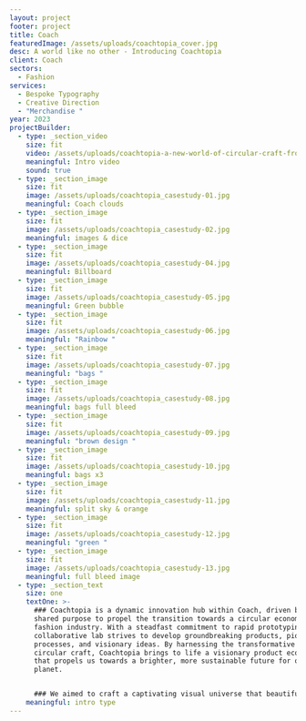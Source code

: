 ```yaml
---
layout: project
footer: project
title: Coach
featuredImage: /assets/uploads/coachtopia_cover.jpg
desc: A world like no other - Introducing Coachtopia
client: Coach
sectors:
  - Fashion
services:
  - Bespoke Typography
  - Creative Direction
  - "Merchandise "
year: 2023
projectBuilder:
  - type: _section_video
    size: fit
    video: /assets/uploads/coachtopia-a-new-world-of-circular-craft-from-coach.mp4
    meaningful: Intro video
    sound: true
  - type: _section_image
    size: fit
    image: /assets/uploads/coachtopia_casestudy-01.jpg
    meaningful: Coach clouds
  - type: _section_image
    size: fit
    image: /assets/uploads/coachtopia_casestudy-02.jpg
    meaningful: images & dice
  - type: _section_image
    size: fit
    image: /assets/uploads/coachtopia_casestudy-04.jpg
    meaningful: Billboard
  - type: _section_image
    size: fit
    image: /assets/uploads/coachtopia_casestudy-05.jpg
    meaningful: Green bubble
  - type: _section_image
    size: fit
    image: /assets/uploads/coachtopia_casestudy-06.jpg
    meaningful: "Rainbow "
  - type: _section_image
    size: fit
    image: /assets/uploads/coachtopia_casestudy-07.jpg
    meaningful: "bags "
  - type: _section_image
    size: fit
    image: /assets/uploads/coachtopia_casestudy-08.jpg
    meaningful: bags full bleed
  - type: _section_image
    size: fit
    image: /assets/uploads/coachtopia_casestudy-09.jpg
    meaningful: "brown design "
  - type: _section_image
    size: fit
    image: /assets/uploads/coachtopia_casestudy-10.jpg
    meaningful: bags x3
  - type: _section_image
    size: fit
    image: /assets/uploads/coachtopia_casestudy-11.jpg
    meaningful: split sky & orange
  - type: _section_image
    size: fit
    image: /assets/uploads/coachtopia_casestudy-12.jpg
    meaningful: "green "
  - type: _section_image
    size: fit
    image: /assets/uploads/coachtopia_casestudy-13.jpg
    meaningful: full bleed image
  - type: _section_text
    size: one
    textOne: >-
      ### Coachtopia is a dynamic innovation hub within Coach, driven by a
      shared purpose to propel the transition towards a circular economy in the
      fashion industry. With a steadfast commitment to rapid prototyping, our
      collaborative lab strives to develop groundbreaking products, pioneering
      processes, and visionary ideas. By harnessing the transformative power of
      circular craft, Coachtopia brings to life a visionary product ecosystem
      that propels us towards a brighter, more sustainable future for our
      planet.


      ### We aimed to craft a captivating visual universe that beautifully reflects an optimistic outlook on sustainability. Our intention was to intertwine natural elements, including rainbows, flowers, and trees, with a vibrant and youthful energy embodied through our distinctive and carefully crafted typography. This vibrant graphic world seamlessly permeated every aspect of our collection, spanning across garments and bags alike.
    meaningful: intro type
---
```

